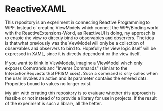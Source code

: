 ReactiveXAML
============

This repository is an experiment in connecting Reactive Programming to WPF.
Instead of creating ViewModels which connect the WPF/Binding world with the ReactiveExtensions-World, as ReactiveUI is doing, my approach is to enable the view to directly bind to observables and observers.
The idea is that what previously was the ViewModel will only be a collection of observables and observers to bind to.
Hopefully the view logic itself will be expressed in XAML, since it is directly dependent on the view itself.

If you want to think in ViewModels, imagine a ViewModel which only exposes Commands and "Inverse Commands" (similar to the InteractionRequests that PRISM uses).
Such a command is only called when the user invokes an action and its parameter contains the entered data.
Properties bound to values no longer exist.

My aim with creating this repository is to evaluate whether this approach is feasible or not instead of to provide a library for use in projects.
If the result of the experiment is such a library, all the better.
